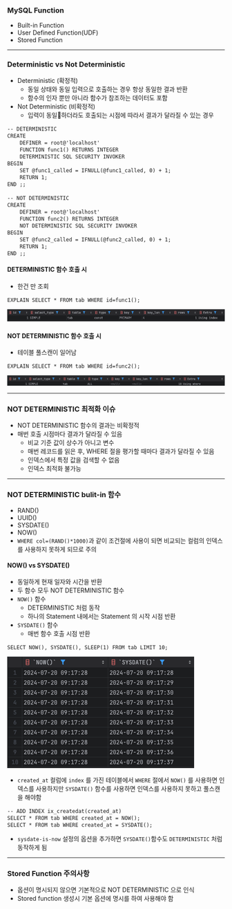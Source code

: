 ### MySQL Function
- Built-in Function
- User Defined Function(UDF)
- Stored Function
---
### Deterministic vs Not Deterministic
- Deterministic (확정적)
	- 동일 상태와 동일 입력으로 호출하는 경우 항상 동일한 결과 반환
	- 함수의 인자 뿐만 아니라 함수가 참조하는 데이터도 포함
- Not Deterministic (비확정적)
	- 입력이 동일하더라도 호출되는 시점에 따라서 결과가 달라질 수 있는 경우

```mysql
-- DETERMINISTIC
CREATE
	DEFINER = root@'localhost'
	FUNCTION func1() RETURNS INTEGER
	DETERMINISTIC SQL SECURITY INVOKER
BEGIN
	SET @func1_called = IFNULL(@func1_called, 0) + 1;
	RETURN 1;
END ;;

-- NOT DETERMINISTIC
CREATE
	DEFINER = root@'localhost'
	FUNCTION func2() RETURNS INTEGER
	NOT DETERMINISTIC SQL SECURITY INVOKER
BEGIN
	SET @func2_called = IFNULL(@func2_called, 0) + 1;
	RETURN 1;
END ;;
```

#### DETERMINISTIC 함수 호출 시
- 한건 만 조회 
```mysql
EXPLAIN SELECT * FROM tab WHERE id=func1();  
```
![](./images/stored_function_1.png)

#### NOT DETERMINISTIC 함수 호출 시
- 테이블 풀스캔이 일어남
```mysql
EXPLAIN SELECT * FROM tab WHERE id=func2();  
```
![](./images/stored_function_2.png)

---
### NOT DETERMINISTIC 최적화 이슈
- NOT DETERMINISTIC 함수의 결과는 비확정적
- 매번 호출 시점마다 결과가 달라질 수 있음
	- 비교 기준 값이 상수가 아니고 변수
	- 매번 레코드를 읽은 후, WHERE 절을 평가할 때마다 결과가 달라질 수 있음
	- 인덱스에서 특정 값을 검색할 수 없음
	- 인덱스 최적화 불가능

---
### NOT DETERMINISTIC bulit-in 함수
- RAND()
- UUID()
- SYSDATE()
- NOW()
- `WHERE col=(RAND()*1000)`과 같이 조건절에 사용이 되면 비교되는 컬럼의 인덱스를 사용하지 못하게 되므로 주의

#### NOW() vs SYSDATE()
- 동일하게 현재 일자와 시간을 반환
- 두 함수 모두 NOT DETERMINISTIC 함수
- `NOW()` 함수
	- DETERMINISTIC 처럼 동작
	- 하나의 Statement 내에서는 Statement 의 시작 시점 반환
- `SYSDATE()` 함수
	- 매번 함수 호출 시점 반환

```mysql
SELECT NOW(), SYSDATE(), SLEEP(1) FROM tab LIMIT 10;
```
![](./images/stored_function_3.png)

- `created_at` 컬럼에 `index` 를 가진 테이블에서 `WHERE` 절에서 `NOW()` 를 사용하면 인덱스를 사용하지만 `SYSDATE()` 함수를 사용하면 인덱스를 사용하지 못하고 풀스캔을 해야함
```mysql
-- ADD INDEX ix_createdat(created_at)
SELECT * FROM tab WHERE created_at = NOW();
SELECT * FROM tab WHERE created_at = SYSDATE();
```

- `sysdate-is-now` 설정의 옵션을 추가하면 `SYSDATE()`함수도 `DETERMINISTIC` 처럼 동작하게 됨

---
### Stored Function 주의사항
- 옵션이 명시되지 않으면 기본적으로 NOT DETERMINISTIC 으로 인식
- Stored function 생성시 기본 옵션에 명시를 하여 사용해야 함